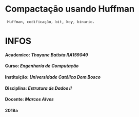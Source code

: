 # Compactação usando Huffman
     Huffman, codificação, bit, key, binario. 
# **INFOS**    
#### Academico: _Thayane Batista RA159049_
#### Curso: _Engenharia de Computação_
#### Instituição: _Universidade Católica Dom Bosco_
#### Disciplina: _Estrutura de Dados II_
#### Docente: _Marcos Alves_
#### 2019a